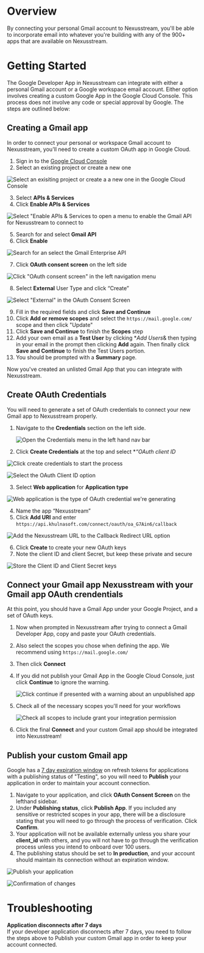 # Overview
By connecting your personal Gmail account to Nexusstream, you'll be able to incorporate email into whatever you're building with any of the 900+ apps that are available on Nexusstream.

# Getting Started

The Google Developer App in Nexusstream can integrate with either a personal Gmail account or a Google workspace email account. Either option involves creating a custom Google App in the Google Cloud Console. This process does not involve any code or special approval by Google. The steps are outlined below:

## Creating a Gmail app

In order to connect your personal or workspace Gmail account to Nexusstream, you'll need to create a custom OAuth app in Google Cloud.

1. Sign in to the [Google Cloud Console](https://cloud.google.com/)
2. Select an existing project or create a new one

  ![Select an exisiting project or create a a new one in the Google Cloud Console](https://res.cloudinary.com/nexusstreamin/image/upload/v1663268100/docs/components/CleanShot_2022-09-15_at_14.54.34_vajyds.png)

3. Select **APIs & Services**
4. Click **Enable APIs & Services**

  ![Select "Enable APIs & Services to open a menu to enable the Gmail API for Nexusstream to connect to](https://res.cloudinary.com/nexusstreamin/image/upload/v1663268316/docs/components/CleanShot_2022-09-15_at_14.58.06_jshirk.png)

5. Search for and select **Gmail API**
6. Click **Enable**

  ![Search for an select the Gmail Enterprise API](https://res.cloudinary.com/nexusstreamin/image/upload/v1663268442/docs/components/CleanShot_2022-09-15_at_15.00.22_skvwei.gif)

7. Click **OAuth consent screen** on the left side
   
  ![Click "OAuth consent screen" in the left navigation menu](https://res.cloudinary.com/nexusstreamin/image/upload/v1663268506/docs/components/CleanShot_2022-09-15_at_15.01.24_wravfb.png)

8. Select **External** User Type and click “Create”

  ![Select "External" in the OAuth Consent Screen](https://res.cloudinary.com/nexusstreamin/image/upload/v1663268545/docs/components/CleanShot_2022-09-15_at_15.02.22_fiekq1.png)

9. Fill in the required fields and click **Save and Continue**
10. Click **Add or remove scopes** and select the `https://mail.google.com/` scope and then click "Update"
11. Click **Save and Continue** to finish the **Scopes** step
12. Add your own email as a **Test User** by clicking **Add Users*& then typing in your email in the prompt then clicking **Add** again. Then finally click **Save and Continue** to finish the Test Users portion.
13. You should be prompted with a **Summary** page.

Now you've created an unlisted Gmail App that you can integrate with Nexusstream.

## Create OAuth Credentials

You will need to generate a set of OAuth credentials to connect your new Gmail app to Nexusstream properly.

1. Navigate to the **Credentials** section on the left side.
    
    ![Open the Credentials menu in the left hand nav bar](https://res.cloudinary.com/nexusstreamin/image/upload/v1663269973/docs/components/CleanShot_2022-09-15_at_15.13.52_yvllxi.png)

2. Click **Create Credentials** at the top and select **“*OAuth client ID**
   
  ![Click create credentials to start the process](https://res.cloudinary.com/nexusstreamin/image/upload/v1663270014/docs/components/CleanShot_2022-09-15_at_15.14.15_hjulis.png)
  
  ![Select the OAuth Client ID option](https://res.cloudinary.com/nexusstreamin/image/upload/v1663270093/docs/components/CleanShot_2022-09-15_at_15.14.39_juqtnm.png)

3. Select **Web application** for **Application type**

  ![Web application is the type of OAuth credential we're generating](https://res.cloudinary.com/nexusstreamin/image/upload/v1663270117/docs/components/CleanShot_2022-09-15_at_15.14.56_hlseq6.png)

4. Name the app “Nexusstream”
5. Click **Add URI** and enter `https://api.khulnasoft.com/connect/oauth/oa_G7Ain6/callback`

  ![Add the Nexusstream URL to the Callback Redirect URL option](https://res.cloudinary.com/nexusstreamin/image/upload/v1663270187/docs/components/CleanShot_2022-09-15_at_15.16.10_hvbocb.png)

6. Click **Create** to create your new OAuth keys
7. Note the client ID and client Secret, but keep these private and secure

  ![Store the Client ID and Client Secret keys](https://res.cloudinary.com/nexusstreamin/image/upload/v1663270250/docs/components/CleanShot_2022-09-15_at_15.16.29_hvxnkx.png)

## Connect your Gmail app Nexusstream with your Gmail app OAuth crendentials

At this point, you should have a Gmail App under your Google Project, and a set of OAuth keys.

1. Now when prompted in Nexusstream after trying to connect a Gmail Developer App, copy and paste your OAuth credentials.
2. Also select the scopes you chose when defining the app. We recommend using `https://mail.google.com/`
3. Then click **Connect**
4. If you did not publish your Gmail App in the Google Cloud Console, just click **Continue** to ignore the warning.

    ![Click continue if presented with a warning about an unpublished app](https://res.cloudinary.com/nexusstreamin/image/upload/v1663269902/docs/components/CleanShot_2022-09-15_at_15.19.58_jnzlwc.png)

5. Check all of the necessary scopes you'll need for your workflows

    ![Check all scopes to include grant your integration permission](https://res.cloudinary.com/nexusstreamin/image/upload/v1663269729/docs/components/CleanShot_2022-09-15_at_15.20.26_jlnyw4.gif)

7. Click the final **Connect** and your custom Gmail app should be integrated into Nexusstream!

## Publish your custom Gmail app
Google has a [7 day expiration window](https://developers.google.com/identity/protocols/oauth2#:~:text=A%20Google%20Cloud,Connect%20equivalents) on refresh tokens for applications with a publishing status of "Testing", so you will need to **Publish** your application in order to maintain your account connection.

1. Navigate to your application, and click **OAuth Consent Screen** on the lefthand sidebar.
2. Under **Publishing status**, click **Publish App**. If you included any sensitive or restricted scopes in your app, there will be a disclosure stating that you will need to go through the process of verification. Click **Confirm**.
3. Your application will not be available externally unless you share your **client_id** with others, and you will not have to go through the verification process unless you intend to onboard over 100 users.
4. The publishing status should be set to **In production**, and your account should maintain its connection without an expiration window.

![Publish your application](https://res.cloudinary.com/dpenc2lit/image/upload/v1698166716/Screenshot_2023-10-24_at_9.50.06_AM_lve7wq.png)

![Confirmation of changes](https://res.cloudinary.com/dpenc2lit/image/upload/v1698166716/Screenshot_2023-10-24_at_9.50.18_AM_mndtyc.png)

# Troubleshooting
**Application disconnects after 7 days**<br>
If your developer application disconnects after 7 days, you need to follow the steps above to Publish your custom Gmail app in order to keep your account connected.